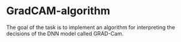 # GradCAM-algorithm
The goal of the task is to implement an algorithm for interpreting the decisions of the DNN model called GRAD-Cam. 
